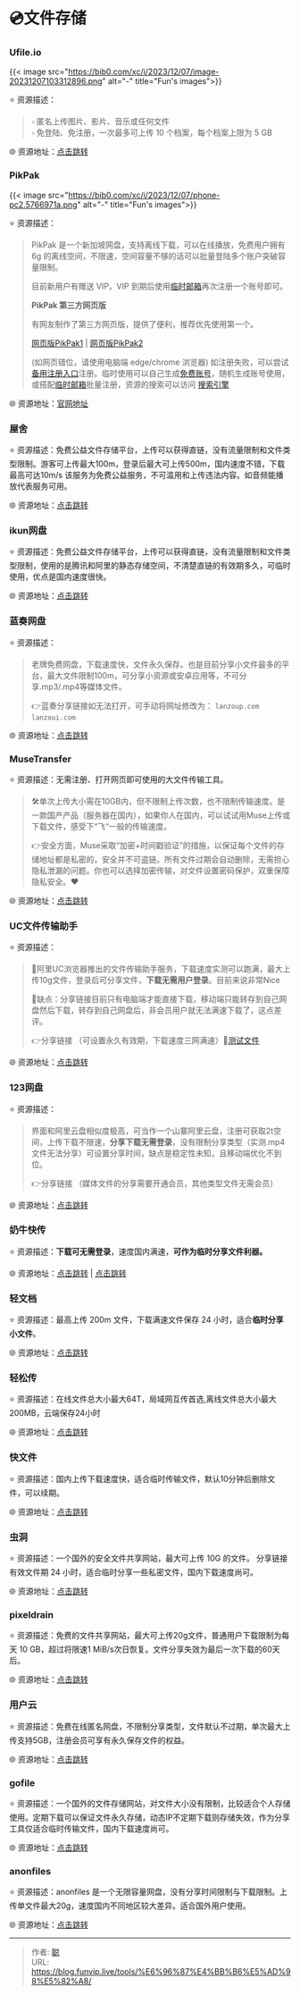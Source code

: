 # 💿文件存储


### Ufile.io

{{< image src="https://bib0.com/xc/i/2023/12/07/image-20231207103312896.png" alt="-" title="Fun's images">}}  

⭐️  资源描述：

> ▫️ 匿名上传图片、影片、音乐或任何文件  
> ▫️ 免登陆、免注册，一次最多可上传 10 个档案，每个档案上限为 5 GB

🌐 资源地址：[点击跳转](https://ufile.io/)

### PikPak

{{< image src="https://bib0.com/xc/i/2023/12/07/phone-pc2.5766971a.png" alt="-" title="Fun's images">}}  

⭐️  资源描述：

> PikPak 是一个新加坡网盘，支持离线下载，可以在线播放，免费用户拥有 6g 的离线空间，不限速，空间容量不够的话可以批量登陆多个账户突破容量限制。
>
> 目前新用户有赠送 VIP，VIP 到期后使用[临时邮箱](/tools/隐私/)再次注册一个账号即可。
>
> **PikPak 第三方网页版**
>
> 有网友制作了第三方网页版，提供了便利，推荐优先使用第一个。
>
> [网页版PikPak1](https://pikpak.kinh.cc/) | [网页版PikPak2](https://pikpak.tjsky.net/pikpak)
>
> (如网页错位，请使用电脑端 edge/chrome 浏览器) 如注册失败，可以尝试[备用注册入口](https://pikpak.tjsky.net/pikpak/#/register)注册。临时使用可以自己生成[免费账号](https://pikpak.kinh.cc/?Type=Register)，随机生成账号使用，或搭配[临时邮箱](/tools/隐私/)批量注册，资源的搜索可以访问 [搜索引擎](/posts/搜索引擎/)

🌐 资源地址：[官网地址](https://mypikpak.com/drive/login)

### 屋舍

⭐️  资源描述：免费公益文件存储平台，上传可以获得直链，没有流量限制和文件类型限制。游客可上传最大100m，登录后最大可上传500m，国内速度不错，下载最高可达10m/s 该服务为免费公益服务，不可滥用和上传违法内容。如音频能播放代表服务可用。

🌐 资源地址：[点击跳转](https://www.uhsea.com/)

### ikun网盘

⭐️  资源描述：免费公益文件存储平台，上传可以获得直链，没有流量限制和文件类型限制，使用的是腾讯和阿里的静态存储空间，不清楚直链的有效期多久，可临时使用，优点是国内速度很快。

🌐 资源地址：[点击跳转](https://www.ikunpan.com/upload)

### 蓝奏网盘

⭐️  资源描述：

> 老牌免费网盘，下载速度快，文件永久保存。也是目前分享小文件最多的平台，最大文件限制100m，可分享小资源或安卓应用等，不可分享.mp3/.mp4等媒体文件。
>
> 👉蓝奏分享链接如无法打开，可手动将网址修改为： `lanzoup.com` `lanzoui.com`

🌐 资源地址：[点击跳转](https://lanzou.com/)

### MuseTransfer

⭐️  资源描述：无需注册、打开网页即可使用的大文件传输工具。

> 🛠单次上传大小需在10GB内，但不限制上传次数，也不限制传输速度。是一款国产产品（服务器在国内），如果你人在国内，可以试试用Muse上传或下载文件，感受下“飞“一般的传输速度。
>
> 👉安全方面，Muse采取“加密+时间戳验证”的措施，以保证每个文件的存储地址都是私密的，安全并不可盗链。所有文件过期会自动删除，无需担心隐私泄漏的问题。你也可以选择加密传输，对文件设置密码保护，双重保障隐私安全。❤

🌐 资源地址：[点击跳转](https://musetransfer.com/)

### UC文件传输助手

⭐️  资源描述：

> 🍖阿里UC浏览器推出的文件传输助手服务，下载速度实测可以跑满，最大上传10g文件，登录后可分享文件，**下载无需用户登录**。目前来说非常Nice
>
> 🌚缺点：分享链接目前只有电脑端才能直接下载，移动端只能转存到自己网盘然后下载，转存到自己网盘后，非会员用户就无法满速下载了，这点差评。
>
> 👉分享链接 （可设置永久有效期，下载速度三网满速）🚩[测试文件](https://fast.uc.cn/s/25ca2c558cb04)

🌐 资源地址：[点击跳转](https://fast.uc.cn/)

### 123网盘

⭐️  资源描述：

> 界面和阿里云盘相似度极高，可当作一个山寨阿里云盘，注册可获取2t空间，上传下载不限速，**分享下载无需登录**，没有限制分享类型（实测.mp4文件无法分享）可设置分享时间，缺点是稳定性未知，且移动端优化不到位。
>
> 👉分享链接 （媒体文件的分享需要开通会员，其他类型文件无需会员）

🌐 资源地址：[点击跳转](https://www.123pan.com/)

### 奶牛快传

⭐️  资源描述：**下载可无需登录**，速度国内满速，**可作为临时分享文件利器。**

🌐 资源地址：[点击跳转](https://musetransfer.com/)  | [点击跳转](https://cowtransfer.com/)

### 轻文档

⭐️  资源描述：最高上传 200m 文件，下载满速文件保存 24 小时，适合**临时分享小文件**。

🌐 资源地址：[点击跳转](http://qingwendang.com/)

### 轻松传

⭐️  资源描述：在线文件总大小最大64T，局域网互传首选,离线文件总大小最大200MB，云端保存24小时

🌐 资源地址：[点击跳转](https://easychuan.cn/)

### 快文件

⭐️  资源描述：国内上传下载速度快，适合临时传输文件，默认10分钟后删除文件，可以续期。

🌐 资源地址：[点击跳转](https://quickfile.cn/)

### 虫洞

⭐️  资源描述：一个国外的安全文件共享网站，最大可上传 10G 的文件。 分享链接有效文件期 24 小时，适合临时分享一些私密文件，国内下载速度尚可。

🌐 资源地址：[点击跳转](https://wormhole.app/)

### pixeldrain

⭐️  资源描述：免费的文件共享网站，最大可上传20g文件，普通用户下载限制为每天 10 GB，超过将限速1 MiB/s次日恢复。文件分享失效为最后一次下载的60天后。

🌐 资源地址：[点击跳转](https://pixeldrain.com/)

### 用户云

⭐️  资源描述：免费在线匿名网盘，不限制分享类型，文件默认不过期，单次最大上传支持5GB，注册会员可享有永久保存文件的权益。

🌐 资源地址：[点击跳转](https://userscloud.com/)

### gofile

⭐️  资源描述：一个国外的文件存储网站，对文件大小没有限制，比较适合个人存储使用。定期下载可以保证文件永久存储，动态IP不定期下载则存储失效，作为分享工具仅适合临时传输文件，国内下载速度尚可。

🌐 资源地址：[点击跳转](https://gofile.io/welcome)

### anonfiles

⭐️  资源描述：anonfiles 是一个无限容量网盘，没有分享时间限制与下载限制。上传单文件最大20g，速度国内不同地区较大差异。适合国外用户使用。

🌐 资源地址：[点击跳转](https://anonfiles.com/)


---

> 作者: [聪](/about)  
> URL: https://blog.funvip.live/tools/%E6%96%87%E4%BB%B6%E5%AD%98%E5%82%A8/  


